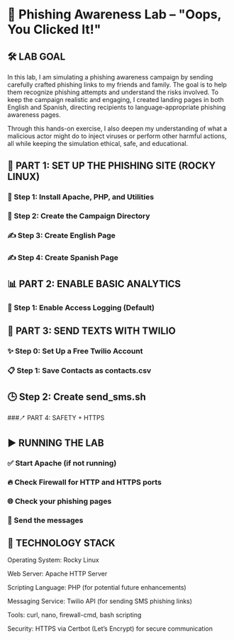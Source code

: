 # 🧪 Phishing Awareness Lab – "Oops, You Clicked It!"

## 🛠️ LAB GOAL
In this lab, I am simulating a phishing awareness campaign by sending carefully crafted phishing links to my friends and family. The goal is to help them recognize phishing attempts and understand the risks involved. To keep the campaign realistic and engaging, I created landing pages in both English and Spanish, directing recipients to language-appropriate phishing awareness pages.

Through this hands-on exercise, I also deepen my understanding of what a malicious actor might do to inject viruses or perform other harmful actions, all while keeping the simulation ethical, safe, and educational.

## 🔧 PART 1: SET UP THE PHISHING SITE (ROCKY LINUX)
### 💪 Step 1: Install Apache, PHP, and Utilities
### 📁 Step 2: Create the Campaign Directory
### ✍️ Step 3: Create English Page
### ✍️ Step 4: Create Spanish Page
## 📊 PART 2: ENABLE BASIC ANALYTICS
### 🐾 Step 1: Enable Access Logging (Default)
## 📲 PART 3: SEND TEXTS WITH TWILIO
### ✨ Step 0: Set Up a Free Twilio Account
### 📋 Step 1: Save Contacts as contacts.csv
## 🕒 Step 2: Create send_sms.sh
###🪥 PART 4: SAFETY + HTTPS
## ▶️ RUNNING THE LAB
### ✅ Start Apache (if not running)
### 🔥 Check Firewall for HTTP and HTTPS ports
### 🌐 Check your phishing pages
### 📲 Send the messages

## 🧰 TECHNOLOGY STACK
Operating System: Rocky Linux

Web Server: Apache HTTP Server

Scripting Language: PHP (for potential future enhancements)

Messaging Service: Twilio API (for sending SMS phishing links)

Tools: curl, nano, firewall-cmd, bash scripting

Security: HTTPS via Certbot (Let’s Encrypt) for secure communication
